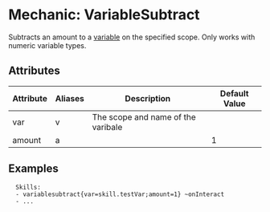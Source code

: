 Mechanic: VariableSubtract
==========================

Subtracts an amount to a [variable](/skills/variables) on the specified
scope. Only works with numeric variable types.

Attributes
----------

| Attribute | Aliases | Description                        | Default Value |
|-----------|---------|------------------------------------|---------------|
| var       | v       | The scope and name of the varibale |               |
| amount    | a       |                                    | 1             |

  

Examples
--------

      Skills:
      - variablesubtract{var=skill.testVar;amount=1} ~onInteract
      - ...
